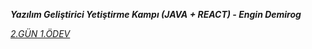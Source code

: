 *****Yazılım Geliştirici Yetiştirme Kampı (JAVA + REACT) - Engin Demirog*****

[*2.GÜN 1.ÖDEV*](https://github.com/cceydae/JavaReactSoftwareDeveloperCamp/tree/main/oopIntroDayTwoWorkOne/src/oopIntroDayTwoWorkOne)

